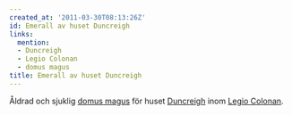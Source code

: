 ```yaml
---
created_at: '2011-03-30T08:13:26Z'
id: Emerall av huset Duncreigh
links:
  mention:
  - Duncreigh
  - Legio Colonan
  - domus magus
title: Emerall av huset Duncreigh
---
```


Åldrad och sjuklig [domus magus] för huset [Duncreigh] inom [Legio Colonan].

  [domus magus]: domus_magus
  [Duncreigh]: Duncreigh
  [Legio Colonan]: Legio_Colonan